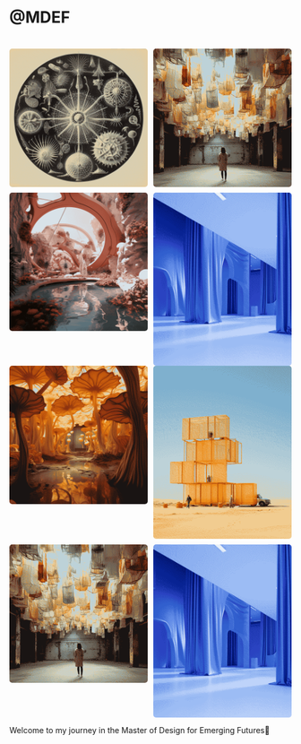 # @MDEF

<div id="homepage">
  <h1 id="typewriter-text"></h1>
</div>

<!--*add images and gifs here of the build process* -->
<!-- Markdown Content -->
<div class="image-grid">
  <img src="images/Home/dither_it_vania9117_art_out_of_radiolarian_designed_by_ernst_haeckel_ebdc631f-8812-4f22-a7bc-11acdc31c71e.png" class="grid-item" alt="Iaac">
  <img src="images/Home/dither_it_vania9117_a_design_installation_made_up_of_waste_c240008b-c937-4ed8-bc42-794dd023ac0f.png" class="grid-item" alt="atelier project">
  <img src="images/Home/dither_it_vania9117_imaginary_and_futuristic_design_intervention_for_clim_4c6d36dd-f1b7-4356-95c4-ce18eb68ff56.png" class="grid-item portrait-image" alt="bcn street">
  <img src="images/Home/dither_it_vania9117_conceptual_minimalist_neofuturstic_exhibition_space_w_0f1452da-43da-4d68-8a11-f61486d07d5c.png" class="grid-item" alt="cnc">
  <!-- Add more images as needed -->
</div>

<!-- CSS Styles -->
<style>
  /* Styles for the image grid container */
  .image-grid {
    display: grid;
    grid-template-columns: repeat(2, 1fr); /* Two columns */
    /*grid-template-columns: repeat(auto-fill, minmax(200px, 1fr));*/ /*use this line of code to create a responsive grid that will place all images in one continuous row - each image will shrink accordignly*/
    grid-gap: 10px;
    /* Additional grid container styles can be added here */
  }

  /* Styles for individual grid items (images) */
  .grid-item {
    width: 100%;
    height: auto;
    object-fit: cover;
    border-radius: 5px; /* Add rounded corners to images */
    /* Additional styles for grid items can be added here */
  }
  /* Styles for portrait images */ /*apply this class to any portrait photo in a grid to crop it to landscape: class="grid-item portrait-image" */
.portrait-image {
    object-position: center middle; /* Adjust this property to control the cropping of portrait images */
  }
</style>
<!--*add images and gifs here of the build process* -->
<!-- Markdown Content -->
<div class="image-grid">
  <img src="images/Home/dither_it_vania9117_an_imagined_art_installation_exploring_organic_psiloc_ea987261-4f57-41eb-a170-3077a56f61cf.png" class="grid-item" alt="Iaac">
  <img src="images/Home/dither_it_vania9117_a_scupture_by_maurizio_cattelan_on_the_construction_s_2fe343f4-2779-4641-bae7-29c7311de79a.png" class="grid-item" alt="atelier project">
  <img src="images/Home/dither_it_vania9117_a_design_installation_made_up_of_waste_c240008b-c937-4ed8-bc42-794dd023ac0f.png" class="grid-item portrait-image" alt="bcn street">
  <img src="images/Home/dither_it_vania9117_conceptual_minimalist_neofuturstic_exhibition_space_w_0f1452da-43da-4d68-8a11-f61486d07d5c.png" class="grid-item" alt="cnc">
  <!-- Add more images as needed -->
</div>

<!-- CSS Styles -->
<style>
  /* Styles for the image grid container */
  .image-grid {
    display: grid;
    grid-template-columns: repeat(2, 1fr); /* Two columns */
    /*grid-template-columns: repeat(auto-fill, minmax(200px, 1fr));*/ /*use this line of code to create a responsive grid that will place all images in one continuous row - each image will shrink accordignly*/
    grid-gap: 10px;
    /* Additional grid container styles can be added here */
  }

  /* Styles for individual grid items (images) */
  .grid-item {
    width: 100%;
    height: auto;
    object-fit: cover;
    border-radius: 5px; /* Add rounded corners to images */
    /* Additional styles for grid items can be added here */
  }
  /* Styles for portrait images */ /*apply this class to any portrait photo in a grid to crop it to landscape: class="grid-item portrait-image" */
.portrait-image {
    object-position: center middle; /* Adjust this property to control the cropping of portrait images */
  }
</style>


Welcome to my journey in the Master of Design for Emerging Futures📓
<br>
<br>


  
